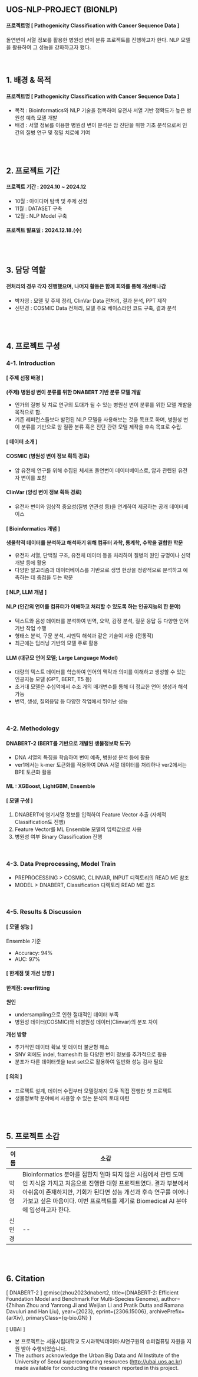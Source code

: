 ## UOS-NLP-PROJECT (BIONLP)
#### 프로젝트명 [ Pathogenicity Classification with Cancer Sequence Data ]
돌연변이 서열 정보를 활용한 병원성 변이 분류 프로젝트를 진행하고자 한다. NLP 모델을 활용하여 그 성능을 강화하고자 했다.<br>
<br>
<br>

## 1. 배경 & 목적
#### 프로젝트명 [ Pathogenicity Classification with Cancer Sequence Data ]
- 목적 : Bioinformatics와 NLP 기술을 접목하여 유전사 서열 기반 정확도가 높은 병원성 예측 모델 개발
- 배경 : 서열 정보를 이용한 병원성 변이 분석은 암 진단을 위한 기초 분석으로써 인간의 질병 연구 및 정밀 치료에 기여
<br>
<br>

## 2. 프로젝트 기간
#### 프로젝트 기간 : 2024.10 ~ 2024.12
- 10월 : 아이디어 탐색 및 주제 선정
- 11월 : DATASET 구축
- 12월 : NLP Model 구축
#### 프로젝트 발표일 : 2024.12.18.(수)
<br>
<br>

## 3. 담당 역할
#### 전처리의 경우 각자 진행했으며, 나머지 활동은 함께 회의를 통해 개선해나감
- 박자영 : 모델 및 주제 정리, ClinVar Data 전처리, 결과 분석, PPT 제작
- 신민경 : COSMIC Data 전처리, 모델 주요 베이스라인 코드 구축, 결과 분석
<br>
<br>

## 4. 프로젝트 구성
### 4-1. Introduction
#### [ 주제 선정 배경 ]
**(주제) 병원성 변이 분류를 위한 DNABERT 기반 분류 모델 개발**
- 인가의 질병 및 치료 연구의 토대가 될 수 있는 병원선 변이 분류를 위한 모델 개발을 목적으로 함.
- 기존 레퍼런스들보다 발전된 NLP 모델을 사용해보는 것을 목표로 하며, 병원성 변이 분류를 기반으로 암 질환 분류 혹은 진단 관련 모델 제작을 후속 목표로 수립.

#### [ 데이터 소개 ]
#### COSMIC (병원성 변이 정보 획득 경로)
- 암 유전체 연구를 위해 수집된 체세포 돌연변이 데이터베이스로, 암과 관련된 유전자 변이를 포함
#### ClinVar (양성 변이 정보 획득 경로)
- 유전자 변이와 임상적 중요성(질병 연관성 등)을 연계하여 제공하는 공개 데이터베이스

#### [ Bioinformatics 개념 ]
**생물학적 데이터를 분석하고 해석하기 위해 컴퓨터 과학, 통계학, 수학을 결합한 학문**
- 유전자 서열, 단백질 구조, 유전체 데이터 등을 처리하여 질병의 원인 규명이나 신약 개발 등에 활용
- 다양한 알고리즘과 데이터베이스를 기반으로 생명 현상을 정량적으로 분석하고 예측하는 데 중점을 두는 학문

#### [ NLP, LLM 개념 ]
#### NLP (인간의 언어를 컴퓨터가 이해하고 처리할 수 있도록 하는 인공지능의 한 분야)
  - 텍스트와 음성 데이터를 분석하여 번역, 요약, 감정 분석, 질문 응답 등 다양한 언어 기반 작업 수행
  - 형태소 분석, 구문 분석, 시멘틱 해석과 같은 기술이 사용 (전통적)
  - 최근에는 딥러닝 기반의 모델 주로 활용

#### LLM (대규모 언어 모델; Large Language Model)
  - 대량의 텍스트 데이터를 학습하여 언어의 맥락과 의미를 이해하고 생성할 수 있는 인공지능 모델 (GPT, BERT, T5 등)
  - 초거대 모델은 수십억에서 수조 개의 매개변수를 통해 더 정교한 언어 생성과 해석 가능
  - 번역, 생성, 질의응답 등 다양한 작업에서 뛰어난 성능
<br>

### 4-2. Methodology
#### DNABERT-2 (BERT를 기반으로 개발된 생물정보학 도구)
- DNA 서열의 특징을 학습하여 변이 예측, 병원성 분석 등에 활용
- ver1에서는 k-mer 토큰화를 적용하여 DNA 서열 데이터를 처리하나 ver2에서는 BPE 토큰화 활용
#### ML : XGBoost, LightGBM, Ensemble
 
#### [ 모델 구성 ]
1. DNABERT에 염기서열 정보를 입력하여 Feature Vector 추출 (자체적 Classification도 진행)
2. Feature Vector를 ML Ensemble 모델의 입력값으로 사용
3. 병원성 여부 Binary Classification 진행
<br>

### 4-3. Data Preprocessing, Model Train
- PREPROCESSING > COSMIC, CLINVAR, INPUT 디렉토리의 READ ME 참조
- MODEL > DNABERT, Classification 디렉토리 READ ME 참조
<br>
 
### 4-5. Results & Discussion
#### [ 모델 성능 ]
Ensemble 기준
- Accuracy: 94%
- AUC: 97%
 
#### [ 한계점 및 개선 방향 ]
#### 한계점: overfitting
**원인**
- undersampling으로 인한 절대적인 데이터 부족
- 병원성 데이터(COSMIC)와 비병원성 데이터(Clinvar)의 분포 차이

**개선 방향**
- 추가적인 데이터 확보 및 데이터 불균형 해소
- SNV 외에도 indel, frameshift 등 다양한 변이 정보를 추가적으로 활용
- 분포가 다른 데이터셋을 test set으로 활용하여 일반화 성능 검사 필요
 
#### [ 의의 ]
- 프로젝트 설계, 데이터 수집부터 모델링까지 모두 직접 진행한 첫 프로젝트
- 생물정보학 분야에서 사용할 수 있는 분석의 토대 마련
<br>
<br>

## 5. 프로젝트 소감

| 이름 | 소감 |
| --- | --- | 
| 박자영 | Bioinformatics 분야를 접한지 얼마 되지 않은 시점에서 관련 도메인 지식을 가지고 처음으로 진행한 대형 프로젝트였다. 결과 부분에서 아쉬움이 존재하지만, 기회가 된다면 성능 개선과 후속 연구를 이어나가보고 싶은 마음이다. 이번 프로젝트를 계기로 Biomedical AI 분야에 입성하고자 한다.|
| 신민경 | -- |
<br>
<br>

## 6. Citation
[ DNABERT-2 ]
    @misc{zhou2023dnabert2,
      title={DNABERT-2: Efficient Foundation Model and Benchmark For Multi-Species Genome}, 
      author={Zhihan Zhou and Yanrong Ji and Weijian Li and Pratik Dutta and Ramana Davuluri and Han Liu},
      year={2023},
      eprint={2306.15006},
      archivePrefix={arXiv},
      primaryClass={q-bio.GN}
    }
<br>

[ UBAI ]
- 본 프로젝트는 서울시립대학교 도시과학빅데이터·AI연구원의 슈퍼컴퓨팅 자원을 지원 받아 수행되었습니다.
- The authors acknowledge the Urban Big Data and AI Institute of the University of Seoul supercomputing resources (http://ubai.uos.ac.kr) made available for conducting the research reported in this project.
